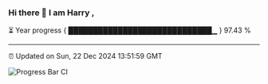 ### Hi there 👋 I am Harry , 

⏳ Year progress { █████████████████████████████▁ } 97.43 %

---

⏰ Updated on Sun, 22 Dec 2024 13:51:59 GMT

![Progress Bar CI](https://github.com/duykhang68/duykhang68/workflows/Progress%20Bar%20CI/badge.svg)
